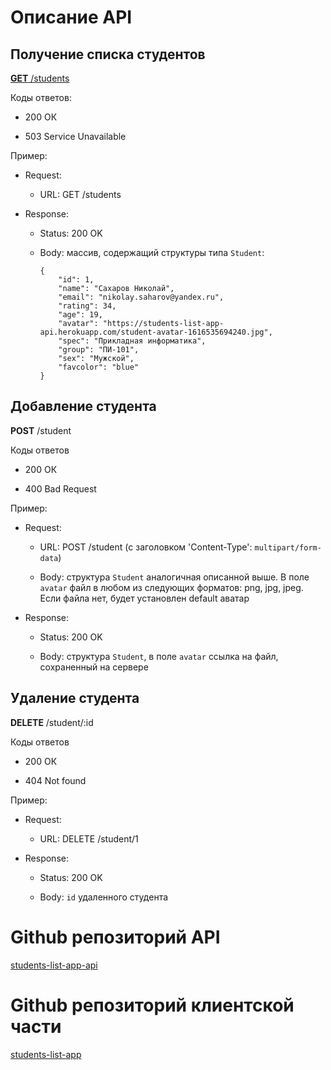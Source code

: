 # Описание API

## Получение списка студентов

[__GET__ /students](https://students-list-app-api.herokuapp.com/students)

Коды ответов:

- 200 ОК

- 503 Service Unavailable

Пример:

- Request:

	- URL: GET /students

- Response:

	- Status: 200 OK

	- Body: массив, содержащий структуры типа `Student`:

		```
		{
			"id": 1,
			"name": "Сахаров Николай",
			"email": "nikolay.saharov@yandex.ru",
			"rating": 34,
			"age": 19,
			"avatar": "https://students-list-app-api.herokuapp.com/student-avatar-1616535694240.jpg",
			"spec": "Прикладная информатика",
			"group": "ПИ-101",
			"sex": "Мужской",
			"favcolor": "blue"
		}
		```

## Добавление студента

__POST__ /student

Коды ответов

- 200 ОК

- 400 Bad Request

Пример:

- Request:

	- URL: POST /student (с заголовком 'Content-Type': `multipart/form-data`)

	- Body: структура `Student` аналогичная описанной выше. В поле `avatar` файл в любом из следующих форматов: png, jpg, jpeg. Если файла нет, будет установлен default аватар

- Response:

	- Status: 200 OK

	- Body: структура `Student`, в поле `avatar` ссылка на файл, сохраненный на сервере

## Удаление студента

__DELETE__ /student/:id

Коды ответов

- 200 ОК

- 404 Not found

Пример:

- Request:

	- URL: DELETE /student/1

- Response:

	- Status: 200 OK

	- Body: `id` удаленного студента

# Github репозиторий API

[students-list-app-api](https://github.com/akzhar/students-list-app-api)

# Github репозиторий клиентской части

[students-list-app](https://github.com/akzhar/students-list-app)
